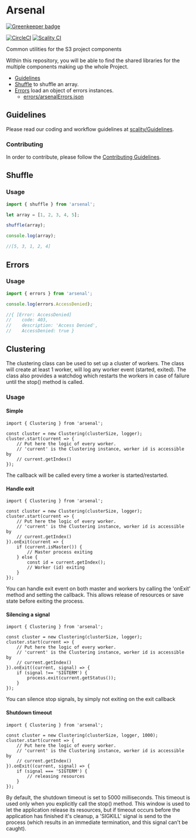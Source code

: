 # Arsenal

[![Greenkeeper badge](https://badges.greenkeeper.io/scality/Arsenal.svg)](https://greenkeeper.io/)

[![CircleCI][badgepub]](https://circleci.com/gh/scality/Arsenal)
[![Scality CI][badgepriv]](http://ci.ironmann.io/gh/scality/Arsenal)

Common utilities for the S3 project components

Within this repository, you will be able to find the shared libraries for the
multiple components making up the whole Project.

* [Guidelines](#guidelines)
* [Shuffle](#shuffle) to shuffle an array.
* [Errors](#errors) load an object of errors instances.
    - [errors/arsenalErrors.json](errors/arsenalErrors.json)

## Guidelines

Please read our coding and workflow guidelines at
[scality/Guidelines](https://github.com/scality/Guidelines).

### Contributing

In order to contribute, please follow the
[Contributing Guidelines](
https://github.com/scality/Guidelines/blob/master/CONTRIBUTING.md).

## Shuffle

### Usage

``` js
import { shuffle } from 'arsenal';

let array = [1, 2, 3, 4, 5];

shuffle(array);

console.log(array);

//[5, 3, 1, 2, 4]
```

## Errors

### Usage

``` js
import { errors } from 'arsenal';

console.log(errors.AccessDenied);

//{ [Error: AccessDenied]
//    code: 403,
//    description: 'Access Denied',
//    AccessDenied: true }

```

## Clustering

The clustering class can be used to set up a cluster of workers. The class will
create at least 1 worker, will log any worker event (started, exited).
The class also provides a watchdog which restarts the workers in case of
failure until the stop() method is called.

### Usage

#### Simple

```
import { Clustering } from 'arsenal';

const cluster = new Clustering(clusterSize, logger);
cluster.start(current => {
    // Put here the logic of every worker.
    // 'current' is the Clustering instance, worker id is accessible by
    // current.getIndex()
});
```

The callback will be called every time a worker is started/restarted.

#### Handle exit

```
import { Clustering } from 'arsenal';

const cluster = new Clustering(clusterSize, logger);
cluster.start(current => {
    // Put here the logic of every worker.
    // 'current' is the Clustering instance, worker id is accessible by
    // current.getIndex()
}).onExit(current => {
    if (current.isMaster()) {
        // Master process exiting
    } else {
        const id = current.getIndex();
        // Worker (id) exiting
    }
});
```

You can handle exit event on both master and workers by calling the
'onExit' method and setting the callback. This allows release of resources
or save state before exiting the process.

#### Silencing a signal

```
import { Clustering } from 'arsenal';

const cluster = new Clustering(clusterSize, logger);
cluster.start(current => {
    // Put here the logic of every worker.
    // 'current' is the Clustering instance, worker id is accessible by
    // current.getIndex()
}).onExit((current, signal) => {
    if (signal !== 'SIGTERM') {
        process.exit(current.getStatus());
    }
});
```

You can silence stop signals, by simply not exiting on the exit callback

#### Shutdown timeout

```
import { Clustering } from 'arsenal';

const cluster = new Clustering(clusterSize, logger, 1000);
cluster.start(current => {
    // Put here the logic of every worker.
    // 'current' is the Clustering instance, worker id is accessible by
    // current.getIndex()
}).onExit((current, signal) => {
    if (signal === 'SIGTERM') {
        // releasing resources
    }
});
```

By default, the shutdown timeout is set to 5000 milliseconds. This timeout is
used only when you explicitly call the stop() method. This window is
used to let the application release its resources, but if timeout occurs
before the application has finished it's cleanup, a 'SIGKILL' signal is send
to the process (which results in an immediate termination, and this signal
can't be caught).

[badgepub]: https://circleci.com/gh/scality/Arsenal.svg?style=svg
[badgepriv]: http://ci.ironmann.io/gh/scality/Arsenal.svg?style=svg&circle-token=c3d2570682cba6763a97ea0bc87521941413d75c
